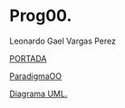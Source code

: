 # Prog00.
Leonardo Gael Vargas Perez

[PORTADA](./img/ar.md)

[ParadigmaOO](./img/paradigma.md)

[Diagrama UML.](./img/uml.md)
